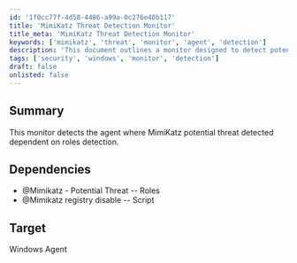 ```yaml
---
id: '1f0cc77f-4d58-4486-a99a-0c276e40b117'
title: 'MimiKatz Threat Detection Monitor'
title_meta: 'MimiKatz Threat Detection Monitor'
keywords: ['mimikatz', 'threat', 'monitor', 'agent', 'detection']
description: 'This document outlines a monitor designed to detect potential threats from MimiKatz based on agent roles. It includes information on dependencies and the target environment, specifically focusing on Windows agents.'
tags: ['security', 'windows', 'monitor', 'detection']
draft: false
unlisted: false
---
```

## Summary

This monitor detects the agent where MimiKatz potential threat detected dependent on roles detection.

## Dependencies

- @Mimikatz - Potential Threat -- Roles
- @Mimikatz registry disable -- Script

## Target

Windows Agent







